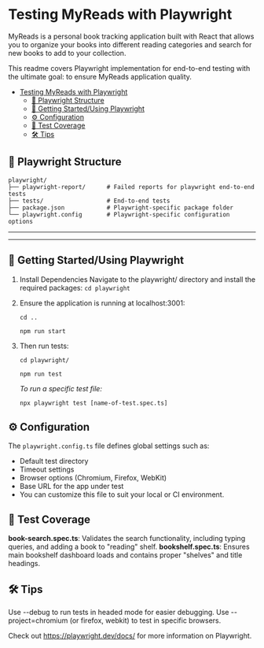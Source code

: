 # Testing MyReads with Playwright

MyReads is a personal book tracking application built with React that allows you to organize your books into different reading categories and search for new books to add to your collection.

This readme covers Playwright implementation for end-to-end testing with the ultimate goal: to ensure MyReads application quality.

- [Testing MyReads with Playwright](#testing-myreads-with-playwright)
  - [📁 Playwright Structure](#-playwright-structure)
  - [🚀 Getting Started/Using Playwright](#-getting-startedusing-playwright)
  - [⚙️ Configuration](#️-configuration)
  - [🧪 Test Coverage](#-test-coverage)
  - [🛠️ Tips](#️-tips)

## 📁 Playwright Structure

```
playwright/
├── playwright-report/      # Failed reports for playwright end-to-end tests
├── tests/                  # End-to-end tests
├── package.json            # Playwright-specific package folder
└── playwright.config       # Playwright-specific configuration options
```

---
---

## 🚀 Getting Started/Using Playwright

1. Install Dependencies
Navigate to the playwright/ directory and install the required packages:
    `cd playwright`

2. Ensure the application is running at localhost:3001:

    `cd ..`

    `npm run start`

3. Then run tests:

    `cd playwright/`

    `npm run test`

    *To run a specific test file:*

    `npx playwright test [name-of-test.spec.ts]`

## ⚙️ Configuration

The `playwright.config.ts` file defines global settings such as:

- Default test directory
- Timeout settings
- Browser options (Chromium, Firefox, WebKit)
- Base URL for the app under test
- You can customize this file to suit your local or CI environment.

## 🧪 Test Coverage

**book-search.spec.ts**: Validates the search functionality, including typing queries, and adding a book to "reading" shelf.
**bookshelf.spec.ts**: Ensures main bookshelf dashboard loads and contains proper "shelves" and title headings.

## 🛠️ Tips

Use --debug to run tests in headed mode for easier debugging.
Use --project=chromium (or firefox, webkit) to test in specific browsers.

Check out <https://playwright.dev/docs/> for more information on Playwright.
